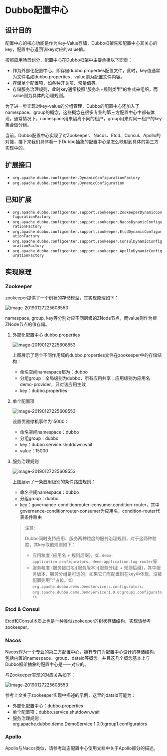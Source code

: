 # Dubbo配置中心

## 设计目的
配置中心的核心功能是作为Key-Value存储，Dubbo框架告知配置中心其关心的key，配置中心返回该key对应的value值。

按照应用场景划分，配置中心在Dubbo框架中主要承担以下职责：

- 作为外部化配置中心，即存储dubbo.properties配置文件，此时，key值通常为文件名如dubbo.properties，value则为配置文件内容。
- 存储单个配置项，如各种开关项、常量值等。
- 存储服务治理规则，此时key通常按照"服务名+规则类型"的格式来组织，而value则为具体的治理规则。

为了进一步实现对key-value的分组管理，Dubbo的配置中心还加入了namespace、group的概念，这些概念在很多专业的第三方配置中心中都有体现，通常情况下，namespace用来隔离不同的租户，group用来对同一租户的key集合做分组。

当前，Dubbo配置中心实现了对Zookeeper、Nacos、Etcd、Consul、Apollo的对接，接下来我们具体看一下Dubbo抽象的配置中心是怎么映射到具体的第三方实现中的。

## 扩展接口

* `org.apache.dubbo.configcenter.DynamicConfigurationFactory`
* `org.apache.dubbo.configcenter.DynamicConfiguration`

## 已知扩展

* `org.apache.dubbo.configcenter.support.zookeeper.ZookeeperDynamicConfigurationFactory`
* `org.apache.dubbo.configcenter.support.zookeeper.NacosDynamicConfigurationFactory`
* `org.apache.dubbo.configcenter.support.zookeeper.EtcdDynamicConfigurationFactory`
* `org.apache.dubbo.configcenter.support.zookeeper.ConsulDynamicConfigurationFactory`
* `org.apache.dubbo.configcenter.support.zookeeper.ApolloDynamicConfigurationFactory`

## 实现原理

### Zookeeper

zookeeper提供了一个树状的存储模型，其实现原理如下：

![image-20190127225608553](/img/configcenter_zk_model.jpg)

namespace, group, key等分别对应不同层级的ZNode节点，而value则作为根ZNode节点的值存储。

1. 外部化配置中心 dubbo.properties

   ![image-20190127225608553](/img/configcenter_zk_properties.jpg)
   
   上图展示了两个不同作用域的dubbo.properties文件在zookeeper中的存储结构：
   - 命名空间namespace都为：dubbo
   - 分组group：全局级别为dubbo，所有应用共享；应用级别为应用名demo-provider，只对该应用生效
   - key：dubbo.properties
   
2. 单个配置项

   ![image-20190127225608553](/img/configcenter_zk_singleitem.jpg)
   
   设置优雅停机事件为15000：
   - 命名空间namespace：dubbo
   - 分组group：dubbo
   - key：dubbo.service.shutdown.wait
   - value：15000
     
3. 服务治理规则

    ![image-20190127225608553](/img/configcenter_zk_rule.jpg)
    
    上图展示了一条应用级别的条件路由规则：
    
    - 命名空间namespace：dubbo
    - 分组group：dubbo
    - key：governance-conditionrouter-consumer.condition-router，其中governance-conditionrouter-consumer为应用名，condition-router代表条件路由
    
    
    > 注意:
    >
    > Dubbo同时支持应用、服务两种粒度的服务治理规则，对于这两种粒度，其key取值规则如下：
    > * 应用粒度 {应用名 + 规则后缀}。如: `demo-application.configurators`、`demo-application.tag-router`等
    > * 服务粒度 {服务接口名:[服务版本]:[服务分组] + 规则后缀}，其中服务版本、服务分组是可选的，如果它们有配置则在key中体现，没被配置则用":"占位。如
    > `org.apache.dubbo.demo.DemoService::.configurators`、`org.apache.dubbo.demo.DemoService:1.0.0:group1.configurators`

### Etcd & Consul

Etcd和Consul本质上也是一种类似zookeeper的树状存储结构，实现请参考zookeeper。

### Nacos

Nacos作为一个专业的第三方配置中心，拥有专门为配置中心设计的存储结构，包括内置的namespace、group、dataid等概念。并且这几个概念基本上与Dubbo框架抽象的配置中心是一一对应的。

与Zookeeper实现的对应关系如下：

![image-20190127225608553](/img/configcenter_nacos_model.jpg)

参考上文关于zookeeper实现中描述的示例，这里的dataid可能为：
* 外部化配置中心：dubbo.properties
* 单个配置项：dubbo.service.shutdown.wait
* 服务治理规则：org.apache.dubbo.demo.DemoService:1.0.0:group1.configurators

### Apollo

Apollo与Nacos类似，请参考动态配置中心使用文档中关于Apollo部分的描述。

